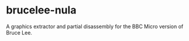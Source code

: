 # brucelee-nula

A graphics extractor and partial disassembly for the BBC Micro version of Bruce Lee.
